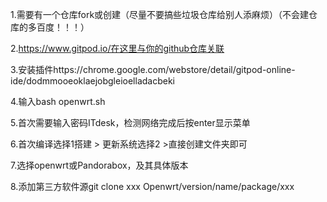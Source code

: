 1.需要有一个仓库fork或创建（尽量不要搞些垃圾仓库给别人添麻烦）（不会建仓库的多百度！！！）

2.https://www.gitpod.io/在这里与你的github仓库关联

3.安装插件https://chrome.google.com/webstore/detail/gitpod-online-ide/dodmmooeoklaejobgleioelladacbeki

4.输入bash openwrt.sh

5.首次需要输入密码ITdesk，检测网络完成后按enter显示菜单

6.首次编译选择1搭建 > 更新系统选择2 >直接创建文件夹即可

7.选择openwrt或Pandorabox，及其具体版本

8.添加第三方软件源git clone xxx Openwrt/version/name/package/xxx

